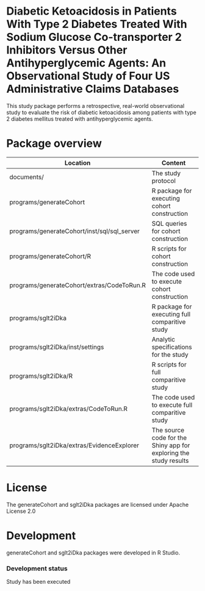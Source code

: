Diabetic Ketoacidosis in Patients With Type 2 Diabetes Treated With Sodium Glucose Co-transporter 2 Inhibitors Versus Other Antihyperglycemic Agents: An Observational Study of Four US Administrative Claims Databases
========================================================================

This study package performs a retrospective, real-world observational study to evaluate the risk of diabetic ketoacidosis among patients with type 2 diabetes mellitus treated with antihyperglycemic agents.

Package overview
================

Location | Content 
-------- | ------- 
documents/ | The study protocol
programs/generateCohort | R package for executing cohort construction
programs/generateCohort/inst/sql/sql_server | SQL queries for cohort construction
programs/generateCohort/R | R scripts for cohort construction
programs/generateCohort/extras/CodeToRun.R | The code used to execute cohort construction
programs/sglt2iDka | R package for executing full comparitive study
programs/sglt2iDka/inst/settings | Analytic specifications for the study 
programs/sglt2iDka/R | R scripts for full comparitive study
programs/sglt2iDka/extras/CodeToRun.R | The code used to execute full comparitive study
programs/sglt2iDka/extras/EvidenceExplorer | The source code for the Shiny app for exploring the study results

License
=======
The generateCohort and sglt2iDka packages are licensed under Apache License 2.0

Development
===========
generateCohort and sglt2iDka packages were developed in R Studio.

### Development status

Study has been executed